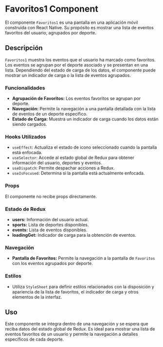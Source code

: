 # Favoritos1 Component

El componente `Favoritos1` es una pantalla en una aplicación móvil construida con React Native. Su propósito es mostrar una lista de eventos favoritos del usuario, agrupados por deporte.

## Descripción

`Favoritos1` muestra los eventos que el usuario ha marcado como favoritos. Los eventos se agrupan por el deporte asociado y se presentan en una lista. Dependiendo del estado de carga de los datos, el componente puede mostrar un indicador de carga o la lista de eventos agrupados.

### Funcionalidades

- **Agrupación de Favoritos:** Los eventos favoritos se agrupan por deporte.
- **Navegación:** Permite la navegación a una pantalla detallada con la lista de eventos de un deporte específico.
- **Estado de Carga:** Muestra un indicador de carga cuando los datos están siendo cargados.

### Hooks Utilizados

- `useEffect`: Actualiza el estado de icono seleccionado cuando la pantalla está enfocada.
- `useSelector`: Accede al estado global de Redux para obtener información del usuario, deportes y eventos.
- `useDispatch`: Permite despachar acciones a Redux.
- `useIsFocused`: Determina si la pantalla está actualmente enfocada.

### Props

El componente no recibe props directamente.

### Estado de Redux

- **users:** Información del usuario actual.
- **sports:** Lista de deportes disponibles.
- **events:** Lista de eventos disponibles.
- **loadingGet:** Indicador de carga para la obtención de eventos.

### Navegación

- **Pantalla de Favoritos:** Permite la navegación a la pantalla de `Favoritos` con los eventos agrupados por deporte.

### Estilos

- Utiliza `StyleSheet` para definir estilos relacionados con la disposición y apariencia de la lista de favoritos, el indicador de carga y otros elementos de la interfaz.

## Uso

Este componente se integra dentro de una navegación y se espera que reciba datos del estado global de Redux. Es ideal para mostrar una lista de eventos favoritos de un usuario y permite la navegación a detalles específicos de cada deporte.

